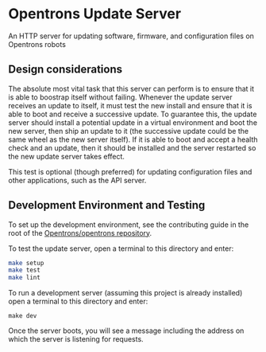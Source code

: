 # Opentrons Update Server

An HTTP server for updating software, firmware, and configuration files
on Opentrons robots

## Design considerations

The absolute most vital task that this server can perform is to ensure
that it is able to boostrap itself without failing. Whenever the update
server receives an update to itself, it must test the new install and
ensure that it is able to boot and receive a successive update. To
guarantee this, the update server should install a potential update in
a virtual environment and boot the new server, then ship an update to
it (the successive update could be the same wheel as the new server
itself). If it is able to boot and accept a health check and an update,
then it should be installed and the server restarted so the new update
server takes effect.

This test is optional (though preferred) for updating configuration
files and other applications, such as the API server.

## Development Environment and Testing

To set up the development environment, see the contributing guide in the
root of the [Opentrons/opentrons repository](https://github.com/Opentrons/opentrons).

To test the update server, open a terminal to this directory and enter:

```bash
make setup
make test
make lint
```

To run a development server (assuming this project is already installed)
open a terminal to this directory and enter:

```
make dev
```

Once the server boots, you will see a message including the address on which
the server is listening for requests.
